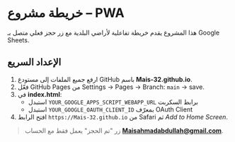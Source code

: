 
# خريطة مشروع – PWA

هذا المشروع يقدم خريطة تفاعلية لأراضي البلدية مع زر حجز فعلي متصل بـ Google Sheets.

## الإعداد السريع

1. ارفع جميع الملفات إلى مستودع GitHub باسم **Mais-32.github.io**.
2. فعّل GitHub Pages من Settings → Pages → Branch: `main` → save.
3. في **index.html**:
   - استبدل `YOUR_GOOGLE_APPS_SCRIPT_WEBAPP_URL` برابط السكربت
   - استبدل `YOUR_GOOGLE_OAUTH_CLIENT_ID` بمعرّف OAuth Client
4. افتح الرابط `https://Mais-32.github.io` من Safari ثم *Add to Home Screen*.

> زر "تم الحجز" يعمل فقط مع الحساب **Maisahmadabdullah@gmail.com**.
